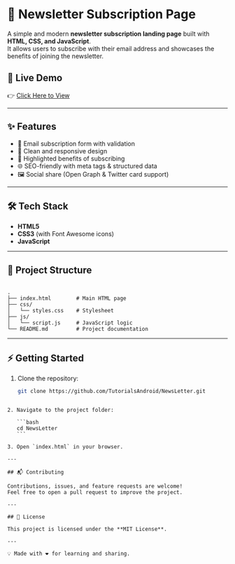 # 📩 Newsletter Subscription Page  

A simple and modern **newsletter subscription landing page** built with **HTML, CSS, and JavaScript**.  
It allows users to subscribe with their email address and showcases the benefits of joining the newsletter.  

## 🚀 Live Demo  
👉 [Click Here to View](https://maildigest.netlify.app)  

---

## ✨ Features  
- 📧 Email subscription form with validation  
- 🎨 Clean and responsive design  
- 🔔 Highlighted benefits of subscribing  
- 🌐 SEO-friendly with meta tags & structured data  
- 🖼️ Social share (Open Graph & Twitter card support)  

---

## 🛠️ Tech Stack  
- **HTML5**  
- **CSS3** (with Font Awesome icons)  
- **JavaScript**  

---

## 📂 Project Structure  
```

.
├── index.html        # Main HTML page
├── css/
│   └── styles.css    # Stylesheet
├── js/
│   └── script.js     # JavaScript logic
└── README.md         # Project documentation

````

---

## ⚡ Getting Started  

1. Clone the repository:  
   ```bash
   git clone https://github.com/TutorialsAndroid/NewsLetter.git
````

2. Navigate to the project folder:

   ```bash
   cd NewsLetter
   ```

3. Open `index.html` in your browser.

---

## 📬 Contributing

Contributions, issues, and feature requests are welcome!
Feel free to open a pull request to improve the project.

---

## 📄 License

This project is licensed under the **MIT License**.

---

💡 Made with ❤️ for learning and sharing.
